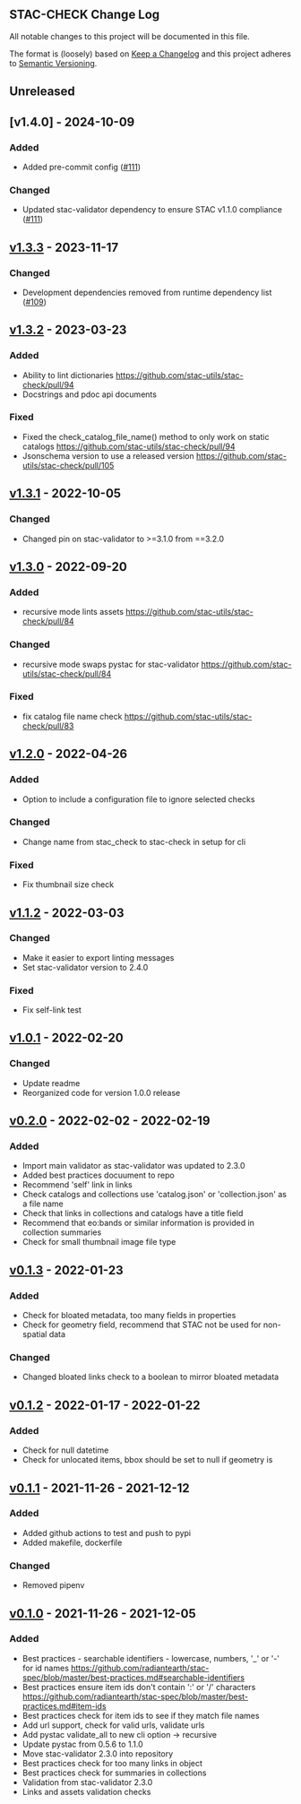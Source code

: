 ## STAC-CHECK Change Log

All notable changes to this project will be documented in this file.

The format is (loosely) based on [Keep a Changelog](http://keepachangelog.com/) and this project adheres to [Semantic Versioning](http://semver.org/).

## Unreleased

## [v1.4.0] - 2024-10-09

### Added

- Added pre-commit config ([#111](https://github.com/stac-utils/stac-check/pull/111))

### Changed

- Updated stac-validator dependency to ensure STAC v1.1.0 compliance ([#111](https://github.com/stac-utils/stac-check/pull/111))

## [v1.3.3] - 2023-11-17

### Changed

- Development dependencies removed from runtime dependency list
  ([#109](https://github.com/stac-utils/stac-check/pull/109))

## [v1.3.2] - 2023-03-23

### Added

- Ability to lint dictionaries https://github.com/stac-utils/stac-check/pull/94
- Docstrings and pdoc api documents

### Fixed

- Fixed the check_catalog_file_name() method to only work on static catalogs https://github.com/stac-utils/stac-check/pull/94
- Jsonschema version to use a released version https://github.com/stac-utils/stac-check/pull/105

## [v1.3.1] - 2022-10-05

### Changed

- Changed pin on stac-validator to >=3.1.0 from ==3.2.0

## [v1.3.0] - 2022-09-20

### Added

- recursive mode lints assets https://github.com/stac-utils/stac-check/pull/84

### Changed

- recursive mode swaps pystac for stac-validator https://github.com/stac-utils/stac-check/pull/84

### Fixed

- fix catalog file name check https://github.com/stac-utils/stac-check/pull/83

## [v1.2.0] - 2022-04-26

### Added

- Option to include a configuration file to ignore selected checks

### Changed

- Change name from stac_check to stac-check in setup for cli

### Fixed

- Fix thumbnail size check

## [v1.1.2] - 2022-03-03

### Changed

- Make it easier to export linting messages
- Set stac-validator version to 2.4.0

### Fixed

- Fix self-link test

## [v1.0.1] - 2022-02-20

### Changed

- Update readme
- Reorganized code for version 1.0.0 release

## [v0.2.0] - 2022-02-02 - 2022-02-19

### Added

- Import main validator as stac-validator was updated to 2.3.0
- Added best practices docuument to repo
- Recommend 'self' link in links
- Check catalogs and collections use 'catalog.json' or 'collection.json' as a file name
- Check that links in collections and catalogs have a title field
- Recommend that eo:bands or similar information is provided in collection summaries
- Check for small thumbnail image file type

## [v0.1.3] - 2022-01-23

### Added

- Check for bloated metadata, too many fields in properties
- Check for geometry field, recommend that STAC not be used for non-spatial data

### Changed

- Changed bloated links check to a boolean to mirror bloated metadata

## [v0.1.2] - 2022-01-17 - 2022-01-22

### Added

- Check for null datetime
- Check for unlocated items, bbox should be set to null if geometry is

## [v0.1.1] - 2021-11-26 - 2021-12-12

### Added

- Added github actions to test and push to pypi
- Added makefile, dockerfile

### Changed

- Removed pipenv

## [v0.1.0] - 2021-11-26 - 2021-12-05

### Added

- Best practices - searchable identifiers - lowercase, numbers, '\_' or '-'
  for id names
  https://github.com/radiantearth/stac-spec/blob/master/best-practices.md#searchable-identifiers
- Best practices ensure item ids don't contain ':' or '/' characters
  https://github.com/radiantearth/stac-spec/blob/master/best-practices.md#item-ids
- Best practices check for item ids to see if they match file names
- Add url support, check for valid urls, validate urls
- Add pystac validate_all to new cli option -> recursive
- Update pystac from 0.5.6 to 1.1.0
- Move stac-validator 2.3.0 into repository
- Best practices check for too many links in object
- Best practices check for summaries in collections
- Validation from stac-validator 2.3.0
- Links and assets validation checks

[Unreleased]: https://github.com/stac-utils/stac-check/compare/v1.3.3...main
[v1.3.3]: https://github.com/stac-utils/stac-check/compare/v1.3.2...v1.3.3
[v1.3.2]: https://github.com/stac-utils/stac-check/compare/v1.3.1...v1.3.2
[v1.3.1]: https://github.com/stac-utils/stac-check/compare/v1.3.0...v1.3.1
[v1.3.0]: https://github.com/stac-utils/stac-check/compare/v1.2.0...v1.3.0
[v1.2.0]: https://github.com/stac-utils/stac-check/compare/v1.1.2...v1.2.0
[v1.1.2]: https://github.com/stac-utils/stac-check/compare/v1.0.1...v1.1.2
[v1.0.1]: https://github.com/stac-utils/stac-check/compare/v0.2.0...v1.0.1
[v0.2.0]: https://github.com/stac-utils/stac-check/compare/v0.1.3...v0.2.0
[v0.1.3]: https://github.com/stac-utils/stac-check/compare/v0.1.2...v0.1.3
[v0.1.2]: https://github.com/stac-utils/stac-check/compare/v0.1.1...v0.1.2
[v0.1.1]: https://github.com/stac-utils/stac-check/compare/v0.1.0...v0.1.1
[v0.1.0]: https://github.com/stac-utils/stac-check/releases/tag/v0.1.0
